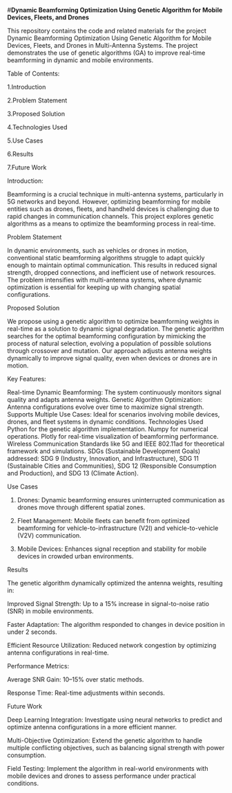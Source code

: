 #**Dynamic Beamforming Optimization Using Genetic Algorithm for Mobile Devices, Fleets, and Drones**

This repository contains the code and related materials for the project Dynamic Beamforming Optimization Using Genetic Algorithm for Mobile Devices, Fleets, and Drones in Multi-Antenna Systems. The project demonstrates the use of genetic algorithms (GA) to improve real-time beamforming in dynamic and mobile environments.

Table of Contents:

1.Introduction

2.Problem Statement

3.Proposed Solution

4.Technologies Used

5.Use Cases

6.Results

7.Future Work


Introduction:

Beamforming is a crucial technique in multi-antenna systems, particularly in 5G networks and beyond. However, optimizing beamforming for mobile entities such as drones, fleets, and handheld devices is challenging due to rapid changes in communication channels. This project explores genetic algorithms as a means to optimize the beamforming process in real-time.

Problem Statement

In dynamic environments, such as vehicles or drones in motion, conventional static beamforming algorithms struggle to adapt quickly enough to maintain optimal communication. This results in reduced signal strength, dropped connections, and inefficient use of network resources. The problem intensifies with multi-antenna systems, where dynamic optimization is essential for keeping up with changing spatial configurations.

Proposed Solution

We propose using a genetic algorithm to optimize beamforming weights in real-time as a solution to dynamic signal degradation. The genetic algorithm searches for the optimal beamforming configuration by mimicking the process of natural selection, evolving a population of possible solutions through crossover and mutation. Our approach adjusts antenna weights dynamically to improve signal quality, even when devices or drones are in motion.

Key Features:

Real-time Dynamic Beamforming: The system continuously monitors signal quality and adapts antenna weights.
Genetic Algorithm Optimization: Antenna configurations evolve over time to maximize signal strength.
Supports Multiple Use Cases: Ideal for scenarios involving mobile devices, drones, and fleet systems in dynamic conditions.
Technologies Used
Python for the genetic algorithm implementation.
Numpy for numerical operations.
Plotly for real-time visualization of beamforming performance.
Wireless Communication Standards like 5G and IEEE 802.11ad for theoretical framework and simulations.
SDGs (Sustainable Development Goals) addressed: SDG 9 (Industry, Innovation, and Infrastructure), SDG 11 (Sustainable Cities and Communities), SDG 12 (Responsible Consumption and Production), and SDG 13 (Climate Action).

Use Cases
1. Drones:
Dynamic beamforming ensures uninterrupted communication as drones move through different spatial zones.

2. Fleet Management:
Mobile fleets can benefit from optimized beamforming for vehicle-to-infrastructure (V2I) and vehicle-to-vehicle (V2V) communication.

3. Mobile Devices:
Enhances signal reception and stability for mobile devices in crowded urban environments.

Results

The genetic algorithm dynamically optimized the antenna weights, resulting in:

Improved Signal Strength: Up to a 15% increase in signal-to-noise ratio (SNR) in mobile environments.

Faster Adaptation: The algorithm responded to changes in device position in under 2 seconds.

Efficient Resource Utilization: Reduced network congestion by optimizing antenna configurations in real-time.

Performance Metrics:

Average SNR Gain: 10–15% over static methods.

Response Time: Real-time adjustments within seconds.

Future Work

Deep Learning Integration: Investigate using neural networks to predict and optimize antenna configurations in a more efficient manner.

Multi-Objective Optimization: Extend the genetic algorithm to handle multiple conflicting objectives, such as balancing signal strength with power consumption.

Field Testing: Implement the algorithm in real-world environments with mobile devices and drones to assess performance under practical conditions.

